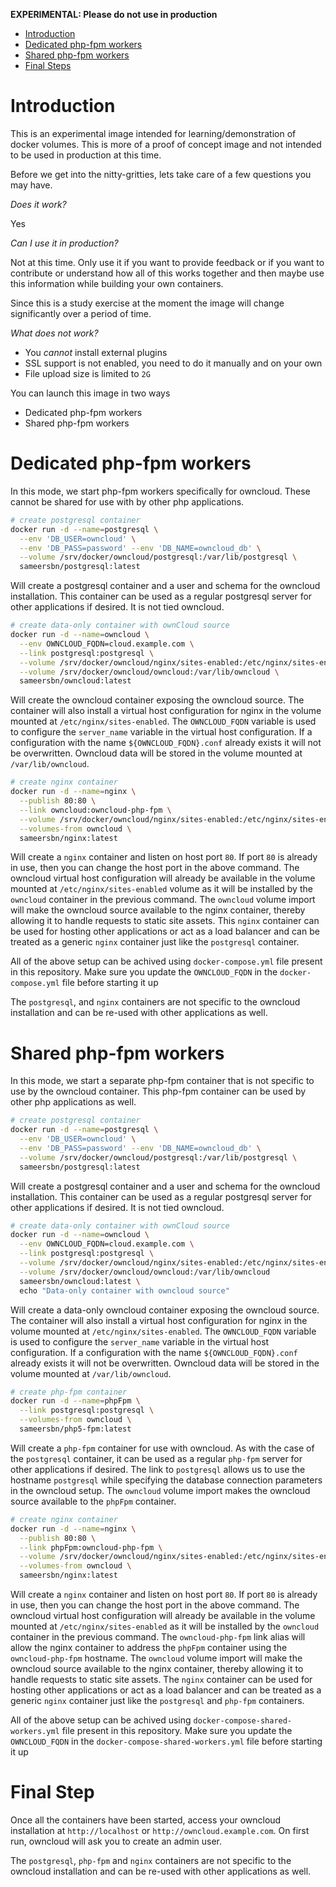 
**EXPERIMENTAL: Please do not use in production**

- [Introduction](#introduction)
- [Dedicated php-fpm workers](#dedicated-php-fpm-workers)
- [Shared php-fpm workers](#shared-php-fpm-workers)
- [Final Steps](#final-steps)

# Introduction

This is an experimental image intended for learning/demonstration of docker volumes. This is more of a proof of concept image and not intended to be used in production at this time.

Before we get into the nitty-gritties, lets take care of a few questions you may have.

*Does it work?*

Yes

*Can I use it in production?*

Not at this time. Only use it if you want to provide feedback or if you want to contribute or understand how all of this works together and then maybe use this information while building your own containers.

Since this is a study exercise at the moment the image will change significantly over a period of time.

*What does not work?*

- You *cannot* install external plugins
- SSL support is not enabled, you need to do it manually and on your own
- File upload size is limited to `2G`

You can launch this image in two ways
  - Dedicated php-fpm workers
  - Shared php-fpm workers

# Dedicated php-fpm workers

In this mode, we start php-fpm workers specifically for owncloud. These cannot be shared for use with by other php applications.

```bash
# create postgresql container
docker run -d --name=postgresql \
  --env 'DB_USER=owncloud' \
  --env 'DB_PASS=password' --env 'DB_NAME=owncloud_db' \
  --volume /srv/docker/owncloud/postgresql:/var/lib/postgresql \
  sameersbn/postgresql:latest
```

Will create a postgresql container and a user and schema for the owncloud installation. This container can be used as a regular postgresql server for other applications if desired. It is not tied owncloud.

```bash
# create data-only container with ownCloud source
docker run -d --name=owncloud \
  --env OWNCLOUD_FQDN=cloud.example.com \
  --link postgresql:postgresql \
  --volume /srv/docker/owncloud/nginx/sites-enabled:/etc/nginx/sites-enabled \
  --volume /srv/docker/owncloud/owncloud:/var/lib/owncloud \
  sameersbn/owncloud:latest
```

Will create the owncloud container exposing the owncloud source. The container will also install a virtual host configuration for nginx in the volume mounted at `/etc/nginx/sites-enabled`. The `OWNCLOUD_FQDN` variable is used to configure the `server_name` variable in the virtual host configuration. If a configuration with the name `${OWNCLOUD_FQDN}.conf` already exists it will not be overwritten. Owncloud data will be stored in the volume mounted at `/var/lib/owncloud`.

```bash
# create nginx container
docker run -d --name=nginx \
  --publish 80:80 \
  --link owncloud:owncloud-php-fpm \
  --volume /srv/docker/owncloud/nginx/sites-enabled:/etc/nginx/sites-enabled \
  --volumes-from owncloud \
  sameersbn/nginx:latest
```

Will create a `nginx` container and listen on host port `80`. If port `80` is already in use, then you can change the host port in the above command. The owncloud virtual host configuration will already be available in the volume mounted at `/etc/nginx/sites-enabled` volume as it will be installed by the `owncloud` container in the previous command. The `owncloud` volume import will make the owncloud source available to the nginx container, thereby allowing it to handle requests to static site assets. This `nginx` container can be used for hosting other applications or act as a load balancer and can be treated as a generic `nginx` container just like the `postgresql` container.

All of the above setup can be achived using `docker-compose.yml` file present in this repository. Make sure you update the `OWNCLOUD_FQDN` in the `docker-compose.yml` file before starting it up

The `postgresql`, and `nginx` containers are not specific to the owncloud installation and can be re-used with other applications as well.

# Shared php-fpm workers

In this mode, we start a separate php-fpm container that is not specific to use by the owncloud container. This php-fpm container can be used by other php applications as well.

```bash
# create postgresql container
docker run -d --name=postgresql \
  --env 'DB_USER=owncloud' \
  --env 'DB_PASS=password' --env 'DB_NAME=owncloud_db' \
  --volume /srv/docker/owncloud/postgresql:/var/lib/postgresql \
  sameersbn/postgresql:latest
```

Will create a postgresql container and a user and schema for the owncloud installation. This container can be used as a regular postgresql server for other applications if desired. It is not tied owncloud.

```bash
# create data-only container with ownCloud source
docker run -d --name=owncloud \
  --env OWNCLOUD_FQDN=cloud.example.com \
  --link postgresql:postgresql \
  --volume /srv/docker/owncloud/nginx/sites-enabled:/etc/nginx/sites-enabled \
  --volume /srv/docker/owncloud/owncloud:/var/lib/owncloud
  sameersbn/owncloud:latest \
  echo "Data-only container with owncloud source"
```

Will create a data-only owncloud container exposing the owncloud source. The container will also install a virtual host configuration for nginx in the volume mounted at `/etc/nginx/sites-enabled`. The `OWNCLOUD_FQDN` variable is used to configure the `server_name` variable in the virtual host configuration. If a configuration with the name `${OWNCLOUD_FQDN}.conf` already exists it will not be overwritten. Owncloud data will be stored in the volume mounted at `/var/lib/owncloud`.

```bash
# create php-fpm container
docker run -d --name=phpFpm \
  --link postgresql:postgresql \
  --volumes-from owncloud \
  sameersbn/php5-fpm:latest
```

Will create a `php-fpm` container for use with owncloud. As with the case of the `postgresql` container, it can be used as a regular `php-fpm` server for other applications if desired. The link to `postgresql` allows us to use the hostname `postgresql` while specifying the database connection parameters in the owncloud setup. The `owncloud` volume import makes the owncloud source available to the `phpFpm` container.

```bash
# create nginx container
docker run -d --name=nginx \
  --publish 80:80 \
  --link phpFpm:owncloud-php-fpm \
  --volume /srv/docker/owncloud/nginx/sites-enabled:/etc/nginx/sites-enabled \
  --volumes-from owncloud \
  sameersbn/nginx:latest
```

Will create a `nginx` container and listen on host port `80`. If port `80` is already in use, then you can change the host port in the above command. The owncloud virtual host configuration will already be available in the volume mounted at `/etc/nginx/sites-enabled` as it will be installed by the `owncloud` container in the previous command. The `owncloud-php-fpm` link alias will allow the nginx container to address the `phpFpm` container using the `owncloud-php-fpm` hostname. The `owncloud` volume import will make the owncloud source available to the nginx container, thereby allowing it to handle requests to static site assets. The `nginx` container can be used for hosting other applications or act as a load balancer and can be treated as a generic `nginx` container just like the `postgresql` and `php-fpm` containers.

All of the above setup can be achived using `docker-compose-shared-workers.yml` file present in this repository. Make sure you update the `OWNCLOUD_FQDN` in the `docker-compose-shared-workers.yml` file before starting it up

# Final Step

Once all the containers have been started, access your owncloud installation at `http://localhost` or `http://owncloud.example.com`. On first run, owncloud will ask you to create an admin user.

The `postgresql`, `php-fpm` and `nginx` containers are not specific to the owncloud installation and can be re-used with other applications as well.

